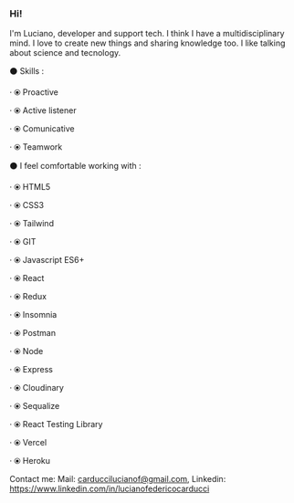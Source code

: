 ### Hi!

I'm Luciano, developer and support tech. I think I have a multidisciplinary mind. I love to create new things and sharing knowledge too. I like talking about science and tecnology.

⚫ Skills :

· ⦿ Proactive

· ⦿ Active listener

· ⦿ Comunicative

· ⦿ Teamwork

⚫ I feel comfortable working with :

· ⦿ HTML5

· ⦿ CSS3

· ⦿ Tailwind

· ⦿ GIT

· ⦿ Javascript ES6+

· ⦿ React

· ⦿ Redux

· ⦿ Insomnia

· ⦿ Postman

· ⦿ Node

· ⦿ Express

· ⦿ Cloudinary

· ⦿ Sequalize

· ⦿ React Testing Library

· ⦿ Vercel

· ⦿ Heroku


Contact me:
Mail: carduccilucianof@gmail.com,
Linkedin: https://www.linkedin.com/in/lucianofedericocarducci
